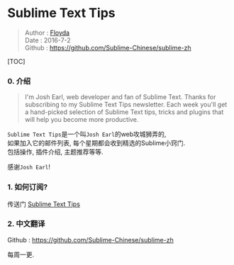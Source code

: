 # Sublime Text Tips  
> Author : [Floyda](http://floyda.xyz/)  
> Date   : 2016-7-2  
> Github : https://github.com/Sublime-Chinese/sublime-zh  

[TOC]  

### 0. 介绍
> I'm Josh Earl, web developer and fan of Sublime Text.
> Thanks for subscribing to my Sublime Text Tips newsletter.
> Each week you'll get a hand-picked selection of Sublime Text tips,
> tricks and plugins that will help you become more productive.

`Sublime Text Tips`是一个叫`Josh Earl`的web攻城狮弄的,  
如果加入它的邮件列表, 每个星期都会收到精选的Sublime小窍门.  
包括操作, 插件介绍, 主题推荐等等.
  
感谢`Josh Earl`!



### 1. 如何订阅?  
传送门 [Sublime Text Tips](http://sublimetexttips.com/)



### 2. 中文翻译  
Github : https://github.com/Sublime-Chinese/sublime-zh  

每周一更.
